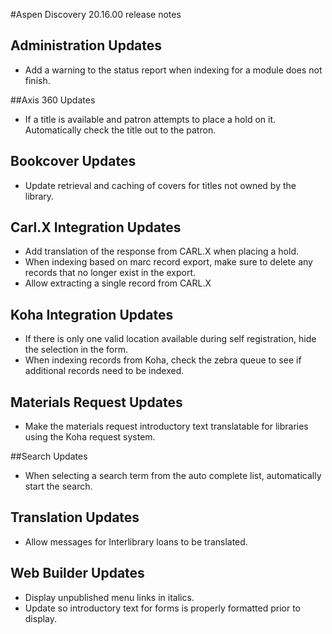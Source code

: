 #Aspen Discovery 20.16.00 release notes
## Administration Updates
- Add a warning to the status report when indexing for a module does not finish. 

##Axis 360 Updates
- If a title is available and patron attempts to place a hold on it. Automatically check the title out to the patron.  

## Bookcover Updates
- Update retrieval and caching of covers for titles not owned by the library.  

## Carl.X Integration Updates
- Add translation of the response from CARL.X when placing a hold.
- When indexing based on marc record export, make sure to delete any records that no longer exist in the export. 
- Allow extracting a single record from CARL.X

## Koha Integration Updates
- If there is only one valid location available during self registration, hide the selection in the form. 
- When indexing records from Koha, check the zebra queue to see if additional records need to be indexed. 

## Materials Request Updates
- Make the materials request introductory text translatable for libraries using the Koha request system.

##Search Updates
- When selecting a search term from the auto complete list, automatically start the search. 

## Translation Updates
- Allow messages for Interlibrary loans to be translated. 

## Web Builder Updates
- Display unpublished menu links in italics. 
- Update so introductory text for forms is properly formatted prior to display.  